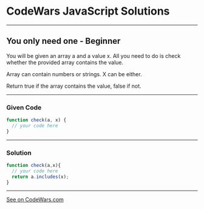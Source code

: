 # CodeWars JavaScript Solutions

---

## You only need one - Beginner

You will be given an array a and a value x. All you need to do is check whether the provided array contains the value.

Array can contain numbers or strings. X can be either.

Return true if the array contains the value, false if not.



---

### Given Code


```javascript
function check(a, x) {
  // your code here
}
```

---

### Solution


```javascript
function check(a,x){
  // your code here
  return a.includes(x);
}
```


---


[See on CodeWars.com](https://www.codewars.com/kata/57cc975ed542d3148f00015b)